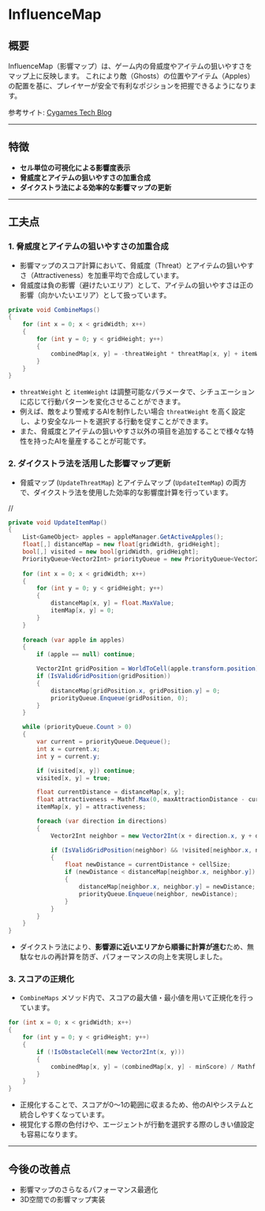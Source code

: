 # InfluenceMap

## 概要
InfluenceMap（影響マップ）は、ゲーム内の脅威度やアイテムの狙いやすさをマップ上に反映します。
これにより敵（Ghosts）の位置やアイテム（Apples）の配置を基に、プレイヤーが安全で有利なポジションを把握できるようになります。


参考サイト: [Cygames Tech Blog](https://tech.cygames.co.jp/archives/2272/)

---

## 特徴
- **セル単位の可視化による影響度表示**
- **脅威度とアイテムの狙いやすさの加重合成**
- **ダイクストラ法による効率的な影響マップの更新**

---

## 工夫点

### 1. 脅威度とアイテムの狙いやすさの加重合成

- 影響マップのスコア計算において、脅威度（Threat）とアイテムの狙いやすさ（Attractiveness）を加重平均で合成しています。
- 脅威度は負の影響（避けたいエリア）として、アイテムの狙いやすさは正の影響（向かいたいエリア）として扱っています。

```csharp
private void CombineMaps()
{
    for (int x = 0; x < gridWidth; x++)
    {
        for (int y = 0; y < gridHeight; y++)
        {
            combinedMap[x, y] = -threatWeight * threatMap[x, y] + itemWeight * itemMap[x, y];
        }
    }
}
```

- `threatWeight` と `itemWeight` は調整可能なパラメータで、シチュエーションに応じて行動パターンを変化させることができます。
- 例えば、敵をより警戒するAIを制作したい場合 `threatWeight` を高く設定し、より安全なルートを選択する行動を促すことができます。
- また、脅威度とアイテムの狙いやすさ以外の項目を追加することで様々な特性を持ったAIを量産することが可能です。

### 2. ダイクストラ法を活用した影響マップ更新

- 脅威マップ (`UpdateThreatMap`) とアイテムマップ (`UpdateItemMap`) の両方で、ダイクストラ法を使用した効率的な影響度計算を行っています。

// 
```csharp
private void UpdateItemMap()
{
    List<GameObject> apples = appleManager.GetActiveApples();
    float[,] distanceMap = new float[gridWidth, gridHeight];
    bool[,] visited = new bool[gridWidth, gridHeight];
    PriorityQueue<Vector2Int> priorityQueue = new PriorityQueue<Vector2Int>();
    
    for (int x = 0; x < gridWidth; x++)
    {
        for (int y = 0; y < gridHeight; y++)
        {
            distanceMap[x, y] = float.MaxValue;
            itemMap[x, y] = 0;
        }
    }
    
    foreach (var apple in apples)
    {
        if (apple == null) continue;

        Vector2Int gridPosition = WorldToCell(apple.transform.position);
        if (IsValidGridPosition(gridPosition))
        {
            distanceMap[gridPosition.x, gridPosition.y] = 0;
            priorityQueue.Enqueue(gridPosition, 0);
        }
    }

    while (priorityQueue.Count > 0)
    {
        var current = priorityQueue.Dequeue();
        int x = current.x;
        int y = current.y;

        if (visited[x, y]) continue;
        visited[x, y] = true;

        float currentDistance = distanceMap[x, y];
        float attractiveness = Mathf.Max(0, maxAttractionDistance - currentDistance);
        itemMap[x, y] = attractiveness;

        foreach (var direction in directions)
        {
            Vector2Int neighbor = new Vector2Int(x + direction.x, y + direction.y);

            if (IsValidGridPosition(neighbor) && !visited[neighbor.x, neighbor.y] && !IsObstacleCell(neighbor))
            {
                float newDistance = currentDistance + cellSize;
                if (newDistance < distanceMap[neighbor.x, neighbor.y])
                {
                    distanceMap[neighbor.x, neighbor.y] = newDistance;
                    priorityQueue.Enqueue(neighbor, newDistance);
                }
            }
        }
    }
}
```

- ダイクストラ法により、**影響源に近いエリアから順番に計算が進む**ため、無駄なセルの再計算を防ぎ、パフォーマンスの向上を実現しました。

### 3. スコアの正規化

- `CombineMaps` メソッド内で、スコアの最大値・最小値を用いて正規化を行っています。

```csharp
for (int x = 0; x < gridWidth; x++)
{
    for (int y = 0; y < gridHeight; y++)
    {
        if (!IsObstacleCell(new Vector2Int(x, y)))
        {
            combinedMap[x, y] = (combinedMap[x, y] - minScore) / Mathf.Max(maxScore - minScore, Mathf.Epsilon);
        }
    }
}
```

- 正規化することで、スコアが0〜1の範囲に収まるため、他のAIやシステムと統合しやすくなっています。
- 視覚化する際の色付けや、エージェントが行動を選択する際のしきい値設定も容易になります。

---

## 今後の改善点
- 影響マップのさらなるパフォーマンス最適化
- 3D空間での影響マップ実装

